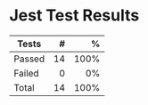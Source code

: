 # Jest Test Results

| Tests  |   # |    % |
| ------ | --: | ---: |
| Passed | 14 | 100% |
| Failed | 0 | 0% |
| Total  | 14 | 100% |